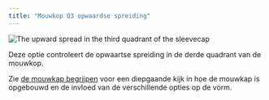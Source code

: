 ```yaml
---
title: "Mouwkop Q3 opwaardse spreiding"
---
```


![The upward spread in the third quadrant of the sleevecap](./sleevecapq3spread1.svg)

Deze optie controleert de opwaartse spreiding in de derde quadrant van de mouwkop.

<Tip>

Zie [de mouwkap begrijpen](/docs/designs/brian/options#understanding-the-sleevecap) voor een diepgaande
kijk in hoe de mouwkap is opgebouwd en de invloed van de verschillende opties op de vorm.

</Tip>




